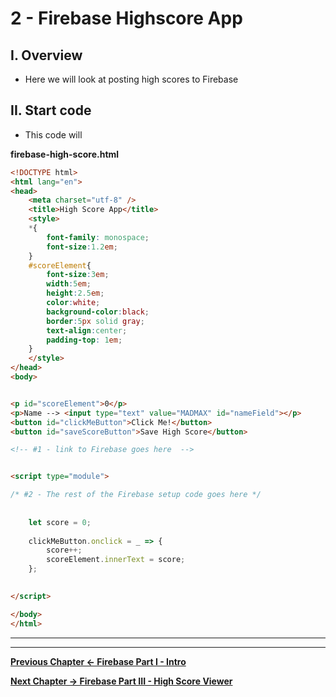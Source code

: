 # 2 - Firebase Highscore App

## I. Overview

- Here we will look at posting high scores to Firebase

## II. Start code

- This code will 

**firebase-high-score.html**

```html
<!DOCTYPE html>
<html lang="en">
<head>
	<meta charset="utf-8" />
	<title>High Score App</title>
	<style>
	*{
		font-family: monospace;
		font-size:1.2em;
	}
	#scoreElement{
		font-size:3em;
		width:5em;
		height:2.5em;
		color:white;
		background-color:black;
		border:5px solid gray;
		text-align:center;
		padding-top: 1em;
	}
	</style>
</head>
<body>


<p id="scoreElement">0</p>
<p>Name --> <input type="text" value="MADMAX" id="nameField"></p>
<button id="clickMeButton">Click Me!</button>
<button id="saveScoreButton">Save High Score</button>

<!-- #1 - link to Firebase goes here  -->


<script type="module">

/* #2 - The rest of the Firebase setup code goes here */
	
	
	let score = 0;
	
	clickMeButton.onclick = _ => {
		score++;
		scoreElement.innerText = score;
	};
	

</script>

</body>
</html>
```

<hr><hr>

**[Previous Chapter <- Firebase Part I - Intro](firebase-1.md)**

**[Next Chapter -> Firebase Part III - High Score Viewer](firebase-3.md)**
